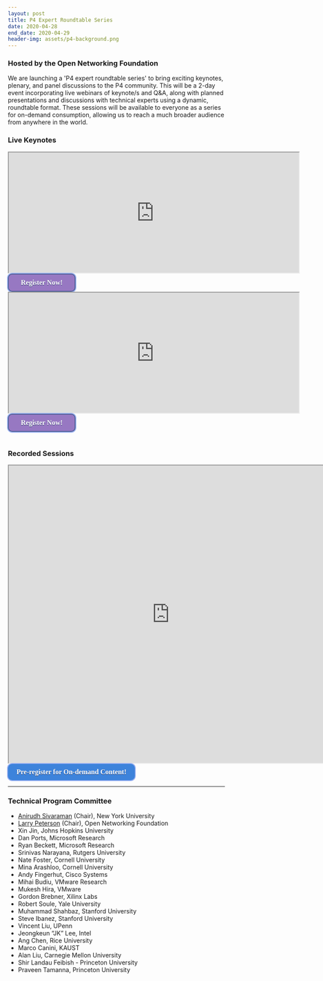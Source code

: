 ```yaml
---
layout: post
title: P4 Expert Roundtable Series
date: 2020-04-28
end_date: 2020-04-29
header-img: assets/p4-background.png
---
```


### Hosted by the Open Networking Foundation  

We are launching a 'P4 expert roundtable series' to bring exciting keynotes, plenary, and panel discussions to the P4 community.  This will be a 2-day event incorporating live webinars of keynote/s and Q&A, along with planned presentations and discussions with technical experts using a dynamic, roundtable format. These sessions will be available to everyone as a series for on-demand consumption, allowing us to reach a much broader audience from anywhere in the world.

### **Live Keynotes**
<iframe  width="674" height="279" src="https://docs.google.com/spreadsheets/d/e/2PACX-1vTdXS1YIDKrt--PtzycKIfhPQBIn5wGubSzt0CNiXyInUf9HsyO81jw5NAwZybLxw/pubhtml?gid=422183672&amp;single=true&amp;widget=false&amp;headers=false&amp;chrome=false"></iframe>    
<!--DOCTYPE html-->
<html>
   <head>
      <style>
	.button {
	box-shadow: 0px 0px 0px 2px #9fb4f2;
	background:linear-gradient(to bottom, #9778c2; 5%, #476e9e 100%);
	background-color:#9778c2;
	border-radius:10px;
	border:2px solid #4e6096;
	display:inline-block;
	cursor:pointer;
	color:#ffffff;
	font-family:Avenir;
	font-size:16px;
	font-weight:bold;
	padding: 10px 28px;
	text-decoration:none;
	text-shadow:0px 1px 0px #283966;
	margin: 0 auto;
}
.button:hover {
	background:linear-gradient(to bottom, #476e9e 5%, #7892c2 100%);
	background-color:#476e9e;
}
.button:active {
	position:relative;
	top:1px;
}
      </style>
   </head>

   <body>
	<a href="https://onf.zoom.us/webinar/register/WN__wcvk1iTRMuv60ItAoL1KQ" class="button">Register Now!</a>
 </body>
</html>

<br />

<!--P4 Enabled Solutions-->
<iframe  width="674" height="279" src="https://docs.google.com/spreadsheets/d/e/2PACX-1vTdXS1YIDKrt--PtzycKIfhPQBIn5wGubSzt0CNiXyInUf9HsyO81jw5NAwZybLxw/pubhtml?gid=414977857&amp;single=true&amp;widget=false&amp;headers=false&amp;chrome=false"></iframe>
<!--DOCTYPE html-->
<html>
   <head>
      <style>
	.button {
	box-shadow: 0px 0px 0px 2px #9fb4f2;
	background:linear-gradient(to bottom, #9778c2; 5%, #476e9e 100%);
	background-color:#9778c2;
	border-radius:10px;
	border:2px solid #4e6096;
	display:inline-block;
	cursor:pointer;
	color:#ffffff;
	font-family:Avenir;
	font-size:16px;
	font-weight:bold;
	padding: 10px 28px;
	text-decoration:none;
	text-shadow:0px 1px 0px #283966;
	margin: 0 auto;
}
.button:hover {
	background:linear-gradient(to bottom, #476e9e 5%, #7892c2 100%);
	background-color:#476e9e;
}
.button:active {
	position:relative;
	top:1px;
}
      </style>
   </head>

   <body>
	<a href="https://onf.zoom.us/webinar/register/WN_7B2D5SVTT9-4-g3Hc1HW1A" class="button">Register Now!</a>
 </body>
</html>
<br />
<br />

### **Recorded Sessions**
<iframe width="746" height="690" src="https://docs.google.com/spreadsheets/d/e/2PACX-1vTdXS1YIDKrt--PtzycKIfhPQBIn5wGubSzt0CNiXyInUf9HsyO81jw5NAwZybLxw/pubhtml?gid=2091244077&amp;single=true&amp;widget=false&amp;headers=false&amp;chrome=false"></iframe>

<!--DOCTYPE html-->
<html>
   <head>
<style>
         .button2 {
	box-shadow: 0px 0px 0px 2px #9fb4f2;
	background:linear-gradient(to bottom, #9778c2; 5%, #476e9e 100%);
	background-color:#3d83db;
	border-radius:10px;
	border:2px solid #84bbbf3;
	display:inline-block;
	cursor:pointer;
	color:#ffffff;
	font-family:Avenir;
	font-size:16px;
	font-weight:bold;
	padding: 10px 20px;
	text-decoration:none;
	text-shadow:0px 1px 0px #283966;
}
        .button2:hover {
	background:linear-gradient(to bottom, #476e9e 5%, #7892c2 100%);
	background-color:#476e9e;
}
        .button2:active {
	position:relative;
	top:1px;
}
      </style>
   </head>
   <body>
      <a href="https://www.opennetworking.org/p4-expert-roundtable-series/" class="button2">Pre-register for On-demand Content!</a>
   </body>
</html>

---                                                                                                   

### Technical Program Committee
* [Anirudh Sivaraman](https://cs.nyu.edu/~anirudh/) (Chair), New York University
* [Larry Peterson](https://www.opennetworking.org/executive-team/#bio-Larry-Peterson) (Chair), Open Networking Foundation
* Xin Jin, Johns Hopkins University
* Dan Ports, Microsoft Research
* Ryan Beckett, Microsoft Research
* Srinivas Narayana, Rutgers University
* Nate Foster, Cornell University 
* Mina Arashloo, Cornell University
* Andy Fingerhut, Cisco Systems
* Mihai Budiu, VMware Research
* Mukesh Hira, VMware
* Gordon Brebner, Xilinx Labs
* Robert Soule, Yale University
* Muhammad Shahbaz, Stanford University
* Steve Ibanez, Stanford University
* Vincent Liu, UPenn
* Jeongkeun “JK” Lee, Intel
* Ang Chen, Rice University
* Marco Canini, KAUST 
* Alan Liu, Carnegie Mellon University
* Shir Landau Feibish - Princeton University
* Praveen Tamanna, Princeton University

